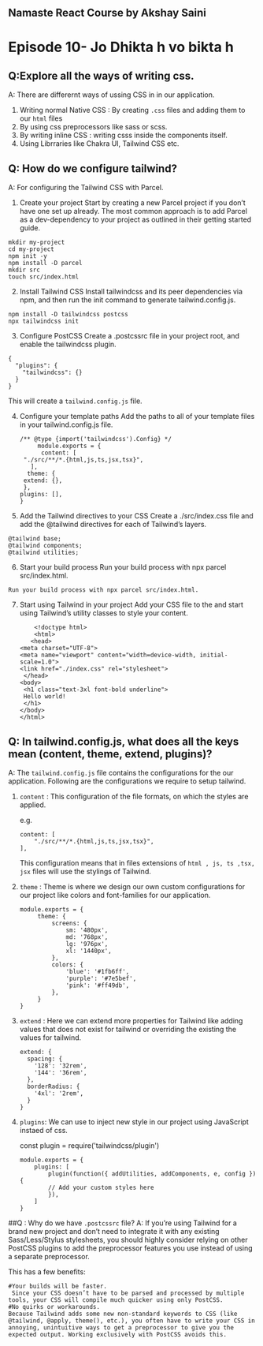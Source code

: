 ## Namaste React Course by Akshay Saini
# Episode 10- Jo Dhikta h vo bikta h


## Q:Explore all the ways of writing css.
A: There are differernt ways of ussing CSS in in our application.

1. Writing normal Native CSS : By creating `.css` files and adding them to our `html` files
2. By using css preprocessors like sass or scss.
3. By writing inline CSS : writing csss inside the components itself.
4. Using Librraries like Chakra UI, Tailwind CSS etc.


## Q:  How do we configure tailwind?
A: For configuring the Tailwind CSS with Parcel.

1. Create your project
Start by creating a new Parcel project if you don’t have one set up already. The most common approach is to add Parcel as a dev-dependency to your project as outlined in their getting started guide.
```
mkdir my-project
cd my-project
npm init -y
npm install -D parcel
mkdir src
touch src/index.html
```
2. Install Tailwind CSS
   Install tailwindcss and its peer dependencies via npm, and then run the init command to generate tailwind.config.js.

```
npm install -D tailwindcss postcss
npx tailwindcss init
```

3. Configure PostCSS
   Create a .postcssrc file in your project root, and enable the tailwindcss plugin.

```
{
  "plugins": {
    "tailwindcss": {}
  }
}
```

This will create a `tailwind.config.js` file.

4. Configure your template paths
   Add the paths to all of your template files in your tailwind.config.js file.

   ```
   /** @type {import('tailwindcss').Config} */
        module.exports = {
         content: [
    "./src/**/*.{html,js,ts,jsx,tsx}",
      ],
     theme: {
    extend: {},
    },
   plugins: [],
   }
   ```

5. Add the Tailwind directives to your CSS
 Create a ./src/index.css file and add the @tailwind directives for each of Tailwind’s layers.

```
@tailwind base;
@tailwind components;
@tailwind utilities;

```

6. Start your build process
 Run your build process with npx parcel src/index.html.

```
Run your build process with npx parcel src/index.html.
```

7. Start using Tailwind in your project
   Add your CSS file to the <head> and start using Tailwind’s utility classes to style your content.
   ```
       <!doctype html>
       <html>
      <head>
   <meta charset="UTF-8">
   <meta name="viewport" content="width=device-width, initial-scale=1.0">
   <link href="./index.css" rel="stylesheet">
    </head>
   <body>
    <h1 class="text-3xl font-bold underline">
    Hello world!
    </h1>
   </body>
   </html>
   ```


 

## Q: In tailwind.config.js, what does all the keys mean (content, theme, extend, plugins)?
A: The `tailwind.config.js` file contains the configurations for the our application.
Following are the configurations we require to setup tailwind.

1.  `content` : This configuration of the file formats, on which the styles are applied.

    e.g.

    ```
    content: [
        "./src/**/*.{html,js,ts,jsx,tsx}",
    ],
    ```

    This configuration means that in files extensions of `html , js, ts ,tsx, jsx` files will use the stylings of Tailwind.

2.  `theme` : Theme is where we design our own custom configurations for our project like colors and font-families for our application.

    ```
    module.exports = {
         theme: {
             screens: {
                 sm: '480px',
                 md: '768px',
                 lg: '976px',
                 xl: '1440px',
             },
             colors: {
                 'blue': '#1fb6ff',
                 'purple': '#7e5bef',
                 'pink': '#ff49db',
             },
         }
    }

    ```

3.  `extend` : Here we can extend more properties for Tailwind like adding values that does not exist for tailwind or overriding the existing the values for tailwind.

    ```
    extend: {
      spacing: {
        '128': '32rem',
        '144': '36rem',
      },
      borderRadius: {
        '4xl': '2rem',
      }
    }
    ```

4.  `plugins`: We can use to inject new style in our project using JavaScript instaed of css.

    const plugin = require('tailwindcss/plugin')

        module.exports = {
            plugins: [
                plugin(function({ addUtilities, addComponents, e, config }) {
                // Add your custom styles here
                }),
            ]
        }
##Q :  Why do we have `.postcssrc` file?
  A: If you’re using Tailwind for a brand new project and don’t need to integrate it with any existing Sass/Less/Stylus stylesheets, you should highly consider relying on other PostCSS plugins to add the preprocessor features you use instead of using a separate preprocessor.

This has a few benefits:

```
#Your builds will be faster.
 Since your CSS doesn’t have to be parsed and processed by multiple tools, your CSS will compile much quicker using only PostCSS.
#No quirks or workarounds.
Because Tailwind adds some new non-standard keywords to CSS (like @tailwind, @apply, theme(), etc.), you often have to write your CSS in annoying, unintuitive ways to get a preprocessor to give you the expected output. Working exclusively with PostCSS avoids this.

```


